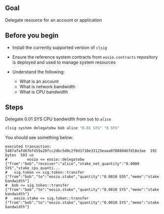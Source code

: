 ## Goal

Delegate resource for an account or application

## Before you begin

* Install the currently supported version of `clsig`

* Ensure the reference system contracts from `eosio.contracts` repository is deployed and used to manage system resources

* Understand the following:
  * What is an account
  * What is network bandwidth
  * What is CPU bandwidth

## Steps

Delegate 0.01 SYS CPU bandwidth from `bob` to `alice`

```sh
clsig system delegatebw bob alice "0.01 SYS" "0 SYS"
```

You should see something below:

```console
executed transaction: 5487afafd67bf459a20fcc2dbc5d0c2f0d1f10e33123eaaa07088046fd18e3ae  192 bytes  503 us
#         eosio <= eosio::delegatebw            {"from":"bob","receiver":"alice","stake_net_quantity":"0.0000 SYS","stake_cpu_quanti...
#   sig.token <= sig.token::transfer        {"from":"bob","to":"eosio.stake","quantity":"0.0010 EOS","memo":"stake bandwidth"}
#  bob <= sig.token::transfer        {"from":"bob","to":"eosio.stake","quantity":"0.0010 SYS","memo":"stake bandwidth"}
#   eosio.stake <= sig.token::transfer        {"from":"bob","to":"eosio.stake","quantity":"0.0010 SYS","memo":"stake bandwidth"}
```
